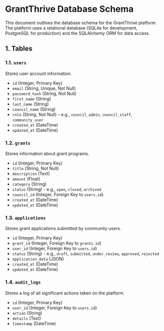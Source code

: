 # GrantThrive Database Schema

This document outlines the database schema for the GrantThrive platform. The platform uses a relational database (SQLite for development, PostgreSQL for production) and the SQLAlchemy ORM for data access.

## 1. Tables

### 1.1. `users`

Stores user account information.

- `id` (Integer, Primary Key)
- `email` (String, Unique, Not Null)
- `password_hash` (String, Not Null)
- `first_name` (String)
- `last_name` (String)
- `council_name` (String)
- `role` (String, Not Null) - e.g., `council_admin`, `council_staff`, `community_user`
- `created_at` (DateTime)
- `updated_at` (DateTime)

### 1.2. `grants`

Stores information about grant programs.

- `id` (Integer, Primary Key)
- `title` (String, Not Null)
- `description` (Text)
- `amount` (Float)
- `category` (String)
- `status` (String) - e.g., `open`, `closed`, `archived`
- `council_id` (Integer, Foreign Key to `users.id`)
- `created_at` (DateTime)
- `updated_at` (DateTime)

### 1.3. `applications`

Stores grant applications submitted by community users.

- `id` (Integer, Primary Key)
- `grant_id` (Integer, Foreign Key to `grants.id`)
- `user_id` (Integer, Foreign Key to `users.id`)
- `status` (String) - e.g., `draft`, `submitted`, `under_review`, `approved`, `rejected`
- `application_data` (JSON)
- `created_at` (DateTime)
- `updated_at` (DateTime)

### 1.4. `audit_logs`

Stores a log of all significant actions taken on the platform.

- `id` (Integer, Primary Key)
- `user_id` (Integer, Foreign Key to `users.id`)
- `action` (String)
- `details` (Text)
- `timestamp` (DateTime)


